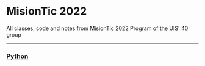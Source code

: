 # MisionTic 2022

All classes, code and notes from MisionTic 2022 Program of the UIS' 40 group

---
### [Python](https://github.com/DLesmes/MisionTic2022/blob/main/Python_readme.md)
